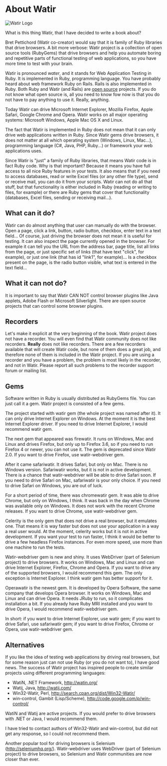 # About Watir

![Watir Logo](https://github.com/watir/watirbook/raw/master/images/watir-logo.jpg)

What is this thing Watir, that I have decided to write a book about?

Bret Pettichord (Watir co-creator) would say that it is family of Ruby libraries that drive browsers. A bit more verbose: Watir project is a collection of open source tools (RubyGems) that drive browsers and help you automate boring and repetitive parts of functional testing of web applications, so you have more time to test with your brain.

Watir is pronounced *water*, and it stands for Web Application Testing in Ruby. It is implemented in Ruby, programming language. You have probably heard about web framework Ruby on Rails. Rails is also implemented in Ruby. Both Ruby and Watir (and Rails) are [open source](http://en.wikipedia.org/wiki/Open_source) projects. If you do not know what open source is, all you need to know fow now is that you do not have to pay anything to use it. Really, anything.

Today Watir can drive Microsoft Internet Explorer, Mozilla Firefox, Apple Safari, Google Chrome and Opera. Watir works on all major operating systems: Microsoft Windows, Apple Mac OS X and Linux.

The fact that Watir is implemented in Ruby does not mean that it can only drive web applications written in Ruby. Since Watir gems drive browsers, it does not matter at all which operating system (Windows, Linux, Mac...), programming language (C#, Java, PHP, Ruby...) or framework your web applications uses.

Since Watir is "just" a family of Ruby libraries, that means Watir code is in fact Ruby code. Why is that important? Because it means you have full access to all nice Ruby features in your tests. It also means that if you need to access databases, read or write Excel files (or any other file type), send or receive mail, you can do it from your scripts. Watir can not do all that stuff, but that functionality is either included in Ruby (reading or writing to files, for example) or there are Ruby gems that cover that functionality (databases, Excel files, sending or receiving mail...).

## What can it do?

Watir can do almost anything that user can manually do with the browser. Open a page, click a link, button, radio button, checkbox, enter text in a text field... Of course, just driving the browser does not mean it is useful for testing. It can also inspect the page currently opened in the browser. For example it can tell you the URL from the address bar, page title, list all links from the page, or just specific set of links (that have text "click", for example), or just one link (that has id "link1", for example)... Is a checkbox present on the page, is the radio button visible, what text is entered in the text field...

## What it can not do?

It is important to say that Watir CAN NOT control browser plugins like Java applets, Adobe Flash or Microsoft Silverlight. There are open source projects that can control some browser plugins.

## Recorders

Let's make it explicit at the very beginning of the book. Watir project does not have a recorder. You will even find that Watir community does not like recorders. **Really** does not like recorders. There are a few recorders available that will create Watir code, but none of them does a great job, and therefore none of them is included in the Watir project. If you are using a recorder and you have a problem, the problem is most likely in the recorder, and not in Watir. Please report all such problems to the recorder support forum or mailing list.

## Gems

Software written in Ruby is usually distributed as RubyGems file. You can just call it a gem. Watir project is consisted of a few gems.

The project started with watir gem (the whole project was named after it). It can only drive Internet Explorer on Windows. At the moment it is the best Internet Explorer driver. If you need to drive Internet Explorer, I would recommend watir gem.

The next gem that appeared was firewatir. It runs on Windows, Mac and Linux and drives Firefox, but only up to Firefox 3.6, so if you need to run Firefox 4 or newer, you can not use it. The gem is deprecated since Watir 2.0. If you want to drive Firefox, use watir-webdriver gem.

After it came safariwatir. It drives Safari, but only on Mac. There is no Windows version. Safariwatir works, but it is not in active development. There is a chance that watir-webdriver will be able to drive Safari soon. If you need to drive Safari on Mac, safariwatir is your only choice. If you need to drive Safari on Windows, you are out of luck.

For a short period of time, there was chromewatir gem. It was able to drive Chrome, but only on Windows, I think. It was back in the day when Chrome was available only on Windows. It does not work with the recent Chrome releases. If you want to drive Chrome, use watir-webdriver gem.

Celerity is the only gem that does not drive a real browser, but it emulates one. That means it is way faster but does not use your application in a way a real user would. At the moment, celerity works but it is not in active development. If you want your test to run faster, I think it would be better to drive a few headless Firefox instances. For even more speed, use more than one machine to run the tests.

Watir-webdriver gem is new and shiny. It uses WebDriver (part of Selenium project) to drive browsers. It works on Windows, Mac and Linux and can drive Internet Explorer, Firefox, Chrome and Opera. If you want to drive any of the supported browsers, I would recommend this gem. The only exception is Internet Explorer. I think watir gem has better support for it.

Operawatir is the newest gem. It is developed by Opera Software, the same company that develops Opera browser. It works on Windows, Mac and Linux and can drive Opera. It needs JRuby to run, so it complicates installation a bit. If you already have Ruby MRI installed and you want to drive Opera, I would recommend watir-webdriver gem.

In short: if you want to drive Internet Explorer, use watir gem; if you want to drive Safari, use safariwatir gem; if you want to drive Firefox, Chrome or Opera, use watir-webdriver gem.

## Alternatives

If you like the idea of testing web applications by driving real browsers, but for some reason just can not use Ruby (or you do not want to), I have good news. The success of Watir project has inspired people to create similar projects using different programming languages:

- WatiN, .NET Framework, http://watin.org/
- Watij, Java, http://watij.com/
- Win32-Watir, Perl, http://search.cpan.org/dist/Win32-Watir/
- win-control, Gambit (Lisp/Scheme), http://code.google.com/p/win-control/

WatiN and Watij are active projects. If you would prefer to drive browsers with .NET or Java, I would recommend them.

I have tried to contact authors of Win32-Watir and win-control, but did not get any response, so I could not recommend them.

Another popular tool for driving browsers is Selenium (http://seleniumhq.org/). Watir-webdriver uses WebDriver (part of Selenium project) to drive browsers, so Selenium and Watir communities are now closer than ever.



